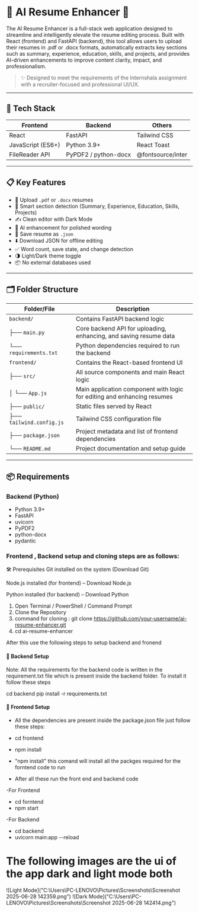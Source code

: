 # 💼 AI Resume Enhancer 🧠

The AI Resume Enhancer is a full-stack web application designed to streamline and intelligently elevate the resume editing process. Built with React (frontend) and FastAPI (backend), this tool allows users to upload their resumes in .pdf or .docx formats, automatically extracts key sections such as summary, experience, education, skills, and projects, and provides AI-driven enhancements to improve content clarity, impact, and professionalism.

> ✨ Designed to meet the requirements of the Internshala assignment with a recruiter-focused and professional UI/UX.

---


 
## 🧰 Tech Stack

| Frontend | Backend | Others |
|----------|---------|--------|
| React  | FastAPI | Tailwind CSS |
| JavaScript (ES6+) | Python 3.9+ | React Toast |
| FileReader API | PyPDF2 / python-docx | @fontsource/inter |

---

## 📋 Key Features

- 📎 Upload `.pdf` or `.docx` resumes
- 🧠 Smart section detection (Summary, Experience, Education, Skills, Projects)
- ✍️ Clean editor with Dark Mode
- 🤖 AI enhancement for polished wording
- 💾 Save resume as `.json`
- ⬇️ Download JSON for offline editing
- ✅ Word count, save state, and change detection
- 🌗 Light/Dark theme toggle
- 📦 No external databases used

---

## 🗂 Folder Structure

| Folder/File              | Description                                                             |
| ------------------------ | ----------------------------------------------------------------------- |
| `backend/`               | Contains FastAPI backend logic                                          |
| ├── `main.py`            | Core backend API for uploading, enhancing, and saving resume data       |
| └── `requirements.txt`   | Python dependencies required to run the backend                         |
| `frontend/`              | Contains the React-based frontend UI                                    |
| ├── `src/`               | All source components and main React logic                              |
| │   └── `App.js`         | Main application component with logic for editing and enhancing resumes |
| ├── `public/`            | Static files served by React                                            |
| ├── `tailwind.config.js` | Tailwind CSS configuration file                                         |
| ├── `package.json`       | Project metadata and list of frontend dependencies                      |
| └── `README.md`          | Project documentation and setup guide                                   |



---

## 📦 Requirements

### Backend (Python)
- Python 3.9+
- FastAPI
- uvicorn
- PyPDF2
- python-docx
- pydantic

### Frontend , Backend setup and cloning steps are as follows:

🛠 Prerequisites
Git installed on the system (Download Git)

Node.js installed (for frontend) – Download Node.js

Python installed (for backend) – Download Python

1. Open Terminal / PowerShell / Command Prompt
2. Clone the Repository
3. command for cloning : git clone https://github.com/your-username/ai-resume-enhancer.git
4. cd ai-resume-enhancer

After this use the following steps to setup backend and fronend


#### 🔧 Backend Setup
Note: All the requirements for the backend code is written in the requirement.txt file which is present 
inside the backend folder. To install it follow these steps

cd backend
pip install -r requirements.txt

#### 🔧 Frontend Setup
- All the dependencies are present inside the package.json file just follow these steps:

- cd frontend
- npm install

- "npm install" this comand will install all the packges required for the forntend code to run


- After all these run the front end and backend code

-For Frontend
  - cd forntend
  - npm start

-For Backend
  - cd backend
  - uvicorn main:app --reload

# The following images are the ui of the app dark and light mode both

![Light Mode]("C:\Users\PC-LENOVO\Pictures\Screenshots\Screenshot 2025-06-28 142359.png")
![Dark Mode]("C:\Users\PC-LENOVO\Pictures\Screenshots\Screenshot 2025-06-28 142414.png")


